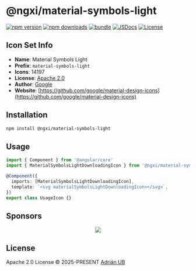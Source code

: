 # @ngxi/material-symbols-light

[![npm version][npm-version-src]][npm-version-href]
[![npm downloads][npm-downloads-src]][npm-downloads-href]
[![bundle][bundle-src]][bundle-href]
[![JSDocs][jsdocs-src]][jsdocs-href]
[![License][license-src]][license-href]

## Icon Set Info

- **Name**: Material Symbols Light
- **Prefix**: `material-symbols-light`
- **Icons**: 14197
- **License**: [Apache 2.0](https://github.com/google/material-design-icons/blob/master/LICENSE)
- **Author**: [Google](https://github.com/google/material-design-icons)
- **Website**: [https://github.com/google/material-design-icons](https://github.com/google/material-design-icons)

## Installation

```sh
npm install @ngxi/material-symbols-light
```

## Usage

```ts
import { Component } from '@angular/core'
import { MaterialSymbolsLightDownloadingIcon } from '@ngxi/material-symbols-light'

@Component({
  imports: [MaterialSymbolsLightDownloadingIcon],
  template: `<svg materialSymbolsLightDownloadingIcon></svg>`,
})
export class UsageIcon {}
```

## Sponsors

<p align="center">
  <a href="https://cdn.jsdelivr.net/gh/adrian-ub/static/sponsors.svg">
    <img src='https://cdn.jsdelivr.net/gh/adrian-ub/static/sponsors.svg'/>
  </a>
</p>

## License

Apache 2.0 License © 2025-PRESENT [Adrián UB](https://github.com/adrian-ub)

<!-- Badges -->

[npm-version-src]: https://img.shields.io/npm/v/@ngxi/material-symbols-light?style=flat&colorA=080f12&colorB=1fa669
[npm-version-href]: https://npmjs.com/package/@ngxi/material-symbols-light
[npm-downloads-src]: https://img.shields.io/npm/dm/@ngxi/material-symbols-light?style=flat&colorA=080f12&colorB=1fa669
[npm-downloads-href]: https://npmjs.com/package/@ngxi/material-symbols-light
[bundle-src]: https://img.shields.io/bundlephobia/minzip/@ngxi/material-symbols-light?style=flat&colorA=080f12&colorB=1fa669&label=minzip
[bundle-href]: https://bundlephobia.com/result?p=@ngxi/material-symbols-light
[license-src]: https://img.shields.io/npm/l/@ngxi/material-symbols-light?style=flat&colorA=080f12&colorB=1fa669
[license-href]: https://github.com/adrian-ub/ngxi/blob/main/LICENSE
[jsdocs-src]: https://img.shields.io/badge/jsdocs-reference-080f12?style=flat&colorA=080f12&colorB=1fa669
[jsdocs-href]: https://www.jsdocs.io/package/@ngxi/material-symbols-light
